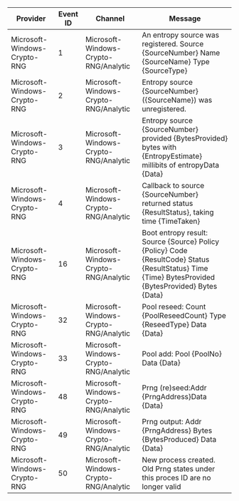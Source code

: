Provider                      |  Event ID  |  Channel                                |  Message
------------------------------|------------|-----------------------------------------|-----------------------------------------------------------------------------------------------------------------------------------------------------
Microsoft-Windows-Crypto-RNG  |  1         |  Microsoft-Windows-Crypto-RNG/Analytic  |  An entropy source was registered.	Source	{SourceNumber}	Name	{SourceName}	Type	{SourceType}
Microsoft-Windows-Crypto-RNG  |  2         |  Microsoft-Windows-Crypto-RNG/Analytic  |  Entropy source {SourceNumber} ({SourceName}) was unregistered.
Microsoft-Windows-Crypto-RNG  |  3         |  Microsoft-Windows-Crypto-RNG/Analytic  |  Entropy source {SourceNumber} provided {BytesProvided} bytes with {EntropyEstimate} millibits of entropyData	{Data}
Microsoft-Windows-Crypto-RNG  |  4         |  Microsoft-Windows-Crypto-RNG/Analytic  |  Callback to source {SourceNumber} returned status {ResultStatus}, taking time {TimeTaken}
Microsoft-Windows-Crypto-RNG  |  16        |  Microsoft-Windows-Crypto-RNG/Analytic  |  Boot entropy result:	Source	{Source}	Policy	{Policy}	Code	{ResultCode}	Status	{ResultStatus}	Time	{Time}	BytesProvided	{BytesProvided}	Bytes	{Data}
Microsoft-Windows-Crypto-RNG  |  32        |  Microsoft-Windows-Crypto-RNG/Analytic  |  Pool reseed:	Count	{PoolReseedCount}	Type	{ReseedType}	Data	{Data}
Microsoft-Windows-Crypto-RNG  |  33        |  Microsoft-Windows-Crypto-RNG/Analytic  |  Pool add:	Pool	{PoolNo}	Data	{Data}
Microsoft-Windows-Crypto-RNG  |  48        |  Microsoft-Windows-Crypto-RNG/Analytic  |  Prng (re)seed:Addr	{PrngAddress}Data	{Data}
Microsoft-Windows-Crypto-RNG  |  49        |  Microsoft-Windows-Crypto-RNG/Analytic  |  Prng output:	Addr	{PrngAddress}	Bytes	{BytesProduced}	Data	{Data}
Microsoft-Windows-Crypto-RNG  |  50        |  Microsoft-Windows-Crypto-RNG/Analytic  |  New process created. Old Prng states under this proces ID are no longer valid